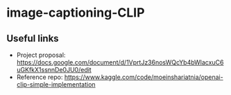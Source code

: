 # image-captioning-CLIP

## Useful links
- Project proposal: https://docs.google.com/document/d/1VprtJz36nosWQcYb4bWlacxuC6uGKfkX1ssnnDe0JU0/edit
- Reference repo: https://www.kaggle.com/code/moeinshariatnia/openai-clip-simple-implementation

